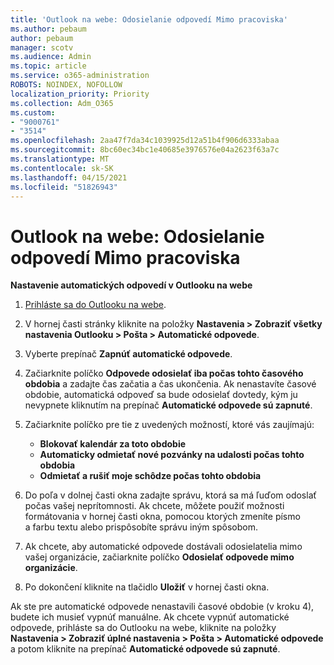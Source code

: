 ```yaml
---
title: 'Outlook na webe: Odosielanie odpovedí Mimo pracoviska'
ms.author: pebaum
author: pebaum
manager: scotv
ms.audience: Admin
ms.topic: article
ms.service: o365-administration
ROBOTS: NOINDEX, NOFOLLOW
localization_priority: Priority
ms.collection: Adm_O365
ms.custom:
- "9000761"
- "3514"
ms.openlocfilehash: 2aa47f7da34c1039925d12a51b4f906d6333abaa
ms.sourcegitcommit: 8bc60ec34bc1e40685e3976576e04a2623f63a7c
ms.translationtype: MT
ms.contentlocale: sk-SK
ms.lasthandoff: 04/15/2021
ms.locfileid: "51826943"
---
```

# <a name="outlook-on-the-web-send-out-of-office-replies"></a>Outlook na webe: Odosielanie odpovedí Mimo pracoviska

**Nastavenie automatických odpovedí v Outlooku na webe**

1. [Prihláste sa do Outlooku na webe](https://support.office.com/article/how-to-sign-in-to-outlook-on-the-web-763fab4d-0138-4814-b450-37fc286bcb79).

2. V hornej časti stránky kliknite na položky **Nastavenia > Zobraziť všetky nastavenia Outlooku > Pošta > Automatické odpovede**.

3. Vyberte prepínač **Zapnúť automatické odpovede**.

4. Začiarknite políčko **Odpovede odosielať iba počas tohto časového obdobia** a zadajte čas začatia a čas ukončenia. Ak nenastavíte časové obdobie, automatická odpoveď sa bude odosielať dovtedy, kým ju nevypnete kliknutím na prepínač **Automatické odpovede sú zapnuté**.

5. Začiarknite políčko pre tie z uvedených možností, ktoré vás zaujímajú:
    - **Blokovať kalendár za toto obdobie**
    - **Automaticky odmietať nové pozvánky na udalosti počas tohto obdobia**
    - **Odmietať a rušiť moje schôdze počas tohto obdobia**

6. Do poľa v dolnej časti okna zadajte správu, ktorá sa má ľuďom odoslať počas vašej neprítomnosti. Ak chcete, môžete použiť možnosti formátovania v hornej časti okna, pomocou ktorých zmeníte písmo a farbu textu alebo prispôsobíte správu iným spôsobom.

7. Ak chcete, aby automatické odpovede dostávali odosielatelia mimo vašej organizácie, začiarknite políčko **Odosielať odpovede mimo organizácie**.

8. Po dokončení kliknite na tlačidlo **Uložiť** v hornej časti okna.

Ak ste pre automatické odpovede nenastavili časové obdobie (v kroku 4), budete ich musieť vypnúť manuálne. Ak chcete vypnúť automatické odpovede, prihláste sa do Outlooku na webe, kliknite na položky **Nastavenia > Zobraziť úplné nastavenia > Pošta > Automatické odpovede** a potom kliknite na prepínač **Automatické odpovede sú zapnuté**.
